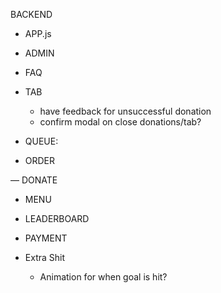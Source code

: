 BACKEND
<!-- - double check isPaid and updatePaid logic with frontend code DONE -->
<!-- - update controllers and routes to account for new donation table DONE -->
<!-- - create view that sums donations by username and order amounts DONE -->
<!-- - Bug if a user deletes their order in queue, but it has a donation attached. Messes up the total for the leaderboard DONE -->
<!-- - Bug if user donates, but doesn't order a drink. Doesn't load correctly in leaderboard DONE -->

<!-- FRONTEND -->
<!-- - go through and update routes/paths from old frontend DONE -->
<!-- - PROVIDE ALTERNATE STYLING FOR SELECTED BUTTONS DONE -->

- APP.js
    <!-- - make admin page not adhere to same width settings DONE -->
    <!-- - update mainNav to be same width DONE -->
    <!-- - add 404 not found page DONE -->

- ADMIN
    <!-- - figure out how to load all orders and filter accordingly DONE
    - add functionality to update paid/completed/delete DONE
    - add comments into rows that have them DONE -->
    <!-- ???? REVIST - Add in ability to close tables with dropdown -->
    <!-- - Add recently updated identifier based on last update DONE -->
    <!-- - Fix Date/time DONE -->
    <!-- !!!! NO - Remove navigate from AdminTableRow and use something better to re-render tables -->
    <!-- - add a tab section to close tabs and check values DONE -->
    <!-- !!!! NO - make table scrollable? -->
    <!-- - Add table for donations DONE -->
    <!-- ???? REVISIT - Add Search/filter functionality  -->

- FAQ
    <!-- - redesign DONE -->

- TAB
    <!-- !!!! NO - move tab out from being own page and make it a button to switch between tab and admin pages -->
    <!-- - finish building out functionality in TabTableRow DONE -->
    <!-- !!!! NO - maybe add field to getOrdersGrouped for if total_unpaid = 0 and that will allow us to undo marking a tab closed? -->
    <!-- - figure out donations DONE -->
    <!-- !!!! NO - make table scrollable? -->
    <!-- - redo table to align with new backend queries and view DONE -->
    <!-- - add separate queries for paid/unpaid? DONE -->
    <!-- ???? REVISIT - add modal for confirming close tab?  -->
    <!-- - add functionality to close all donations for a user and make "Add Donation" a modal pop-up form? DONE -->
    <!-- ???? REVISIT - Add Search/filter functionality -->
    - have feedback for unsuccessful donation
    - confirm modal on close donations/tab?
    <!-- - Fix Date/time DONE -->

- QUEUE:
    <!-- - Go through queue, queueList, queueItem and update to match what is returned from database DONE -->
    <!-- ???? REVISIT - after order is submitted, scroll down to their spot in line -->
    <!-- - update cards to look better DONE -->
    <!-- - Add EDIT/DELETE FUNCTIONALITY TO QUEUE BASED ON USER's NAME IN LOCALSTORAGE DONE -->
    <!-- - check localStorage username against names in queue and make the card different somehow DONE -->
    <!-- - Add state for if data comes back empty DONE -->

- ORDER
    <!-- - make it where form can't be submitted if any inputs are blank DONE
    - add option to enter in own drink DONE
    - Save username to local storage DONE -->
    <!-- - don't let user change name DONE -->
    <!-- !!!! NO - Add a check to see if a user already exists with that name and isn't stored in local storage -->
    <!-- - add donation field DONE -->
    <!-- - submit button: -->
    <!-- - grey out/disable until form is filled -->
    <!-- - on donation buttons: DONE -->
    <!-- - make them grey out if not selected DONE -->
    <!-- - add field popup if other is selected DONE -->
    <!-- - if other is selected, update OTHER to reflect value chosen DONE -->
    <!-- - update both ends to account for new donation table DONE -->
    <!-- - allow user to deselect donate option DONE -->

— DONATE
    <!-- - don't let user change name DONE -->
    <!-- - make that shit DONE -->
    <!-- - grey out/disable submit until donation and name are filled -->
    <!-- - grey out/disable green check if custom donation amount is empty -->
    <!-- - allow user to deselect donate option DONE -->

- MENU
    <!-- - make it where clicking "Add to Order" populates form in Order page DONE -->
    <!-- — make top buttons sticky and actually redirect to different sections of the page DONE -->
    <!-- - make sticky buttons look better so everything that scrolls underneath is no longer visible DONE -->

- LEADERBOARD
    <!-- - make that shit (mobile and other version) DONE -->
    <!-- - add sum query to backend to get total of all orders submitted DONE -->
    <!-- - have whole page refresh every minute? DONE -->
    <!-- - Improve Honorable Mentions NO -->
    <!-- - Improve progress bar styling DONE -->
    <!-- - UPDATE backend to total order_totals and total_donated DONE -->
    <!-- - Add state for if data comes back empty DONE -->

- PAYMENT
    <!-- - update links to pay correctly DONE -->
    <!-- !!!! NO - maybe add userTotal to localStorage?? -->

- Extra Shit
    - Animation for when goal is hit?